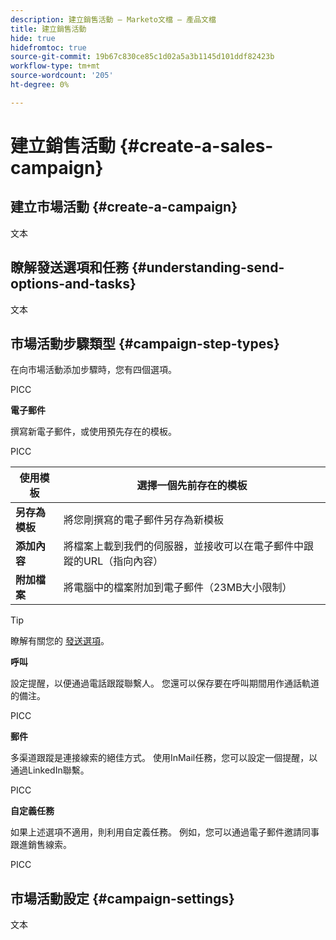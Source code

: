 ```yaml
---
description: 建立銷售活動 — Marketo文檔 — 產品文檔
title: 建立銷售活動
hide: true
hidefromtoc: true
source-git-commit: 19b67c830ce85c1d02a5a3b1145d101ddf82423b
workflow-type: tm+mt
source-wordcount: '205'
ht-degree: 0%

---
```


# 建立銷售活動 {#create-a-sales-campaign}

## 建立市場活動 {#create-a-campaign}

文本

## 瞭解發送選項和任務 {#understanding-send-options-and-tasks}

文本

## 市場活動步驟類型 {#campaign-step-types}

在向市場活動添加步驟時，您有四個選項。

PICC

**電子郵件**

撰寫新電子郵件，或使用預先存在的模板。

PICC

| **使用模板** | 選擇一個先前存在的模板 |
|---|---|
| **另存為模板** | 將您剛撰寫的電子郵件另存為新模板 |
| **添加內容** | 將檔案上載到我們的伺服器，並接收可以在電子郵件中跟蹤的URL（指向內容） |
| **附加檔案** | 將電腦中的檔案附加到電子郵件（23MB大小限制） |

>[!TIP]
>
>瞭解有關您的 [發送選項](/help/marketo/product-docs/marketo-sales-connect/campaigns/understanding-send-options.md)。

**呼叫**

設定提醒，以便通過電話跟蹤聯繫人。 您還可以保存要在呼叫期間用作通話軌道的備注。

PICC

**郵件**

多渠道跟蹤是連接線索的絕佳方式。 使用InMail任務，您可以設定一個提醒，以通過LinkedIn聯繫。

PICC

**自定義任務**

如果上述選項不適用，則利用自定義任務。 例如，您可以通過電子郵件邀請同事跟進銷售線索。

PICC

## 市場活動設定 {#campaign-settings}

文本